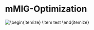 # mMIG-Optimization
![\begin{itemize}
\item test
\end{itemize}
](https://render.githubusercontent.com/render/math?math=%5Cdisplaystyle+%5Cbegin%7Bitemize%7D%0A%5Citem+test%0A%5Cend%7Bitemize%7D%0A)
